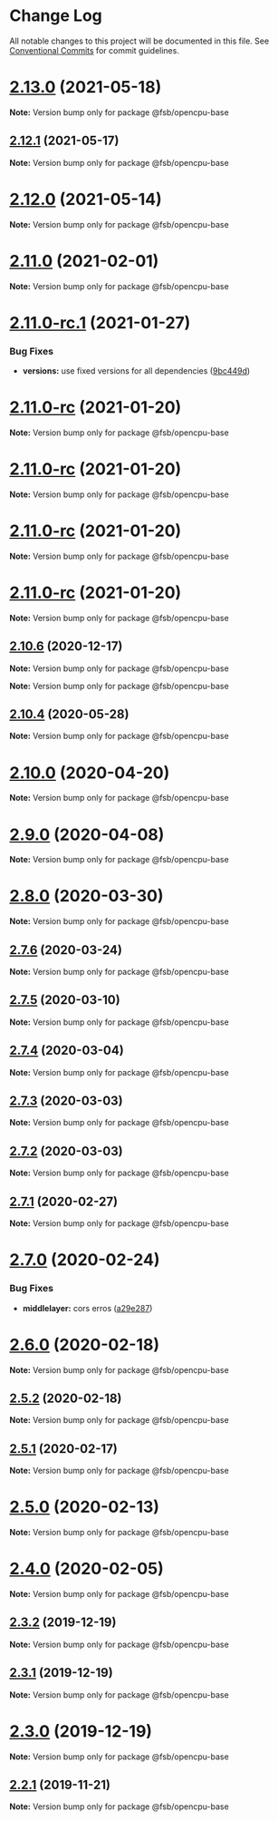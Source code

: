 # Change Log

All notable changes to this project will be documented in this file.
See [Conventional Commits](https://conventionalcommits.org) for commit guidelines.

# [2.13.0](https://github.com/technologiestiftung/flusshygiene-opencpu-base/compare/v2.12.0...v2.13.0) (2021-05-18)

**Note:** Version bump only for package @fsb/opencpu-base





## [2.12.1](https://github.com/technologiestiftung/flusshygiene-opencpu-base/compare/v2.12.0...v2.12.1) (2021-05-17)

**Note:** Version bump only for package @fsb/opencpu-base





# [2.12.0](https://github.com/technologiestiftung/flusshygiene-opencpu-base/compare/v2.11.0...v2.12.0) (2021-05-14)

**Note:** Version bump only for package @fsb/opencpu-base





# [2.11.0](https://github.com/technologiestiftung/flusshygiene-opencpu-base/compare/v2.11.0-rc.1...v2.11.0) (2021-02-01)

**Note:** Version bump only for package @fsb/opencpu-base





# [2.11.0-rc.1](https://github.com/technologiestiftung/flusshygiene-opencpu-base/compare/v2.11.0-rc...v2.11.0-rc.1) (2021-01-27)


### Bug Fixes

* **versions:** use fixed versions for all dependencies ([9bc449d](https://github.com/technologiestiftung/flusshygiene-opencpu-base/commit/9bc449d73a42668da43552f0562b8987aed5a8fd))





# [2.11.0-rc](https://github.com/technologiestiftung/flusshygiene-opencpu-base/compare/v2.10.6...v2.11.0-rc) (2021-01-20)

**Note:** Version bump only for package @fsb/opencpu-base





# [2.11.0-rc](https://github.com/technologiestiftung/flusshygiene-opencpu-base/compare/v2.10.6...v2.11.0-rc) (2021-01-20)

**Note:** Version bump only for package @fsb/opencpu-base





# [2.11.0-rc](https://github.com/technologiestiftung/flusshygiene-opencpu-base/compare/v2.10.6...v2.11.0-rc) (2021-01-20)

**Note:** Version bump only for package @fsb/opencpu-base





# [2.11.0-rc](https://github.com/technologiestiftung/flusshygiene-opencpu-base/compare/v2.10.6...v2.11.0-rc) (2021-01-20)

**Note:** Version bump only for package @fsb/opencpu-base





## [2.10.6](https://github.com/technologiestiftung/flusshygiene-opencpu-base/compare/v2.10.5...v2.10.6) (2020-12-17)

**Note:** Version bump only for package @fsb/opencpu-base







**Note:** Version bump only for package @fsb/opencpu-base





## [2.10.4](https://github.com/technologiestiftung/flusshygiene-opencpu-base/compare/v2.10.0...v2.10.4) (2020-05-28)

**Note:** Version bump only for package @fsb/opencpu-base





# [2.10.0](https://github.com/technologiestiftung/flusshygiene-opencpu-base/compare/v2.9.0...v2.10.0) (2020-04-20)

**Note:** Version bump only for package @fsb/opencpu-base





# [2.9.0](https://github.com/technologiestiftung/flusshygiene-opencpu-base/compare/v2.8.0...v2.9.0) (2020-04-08)

**Note:** Version bump only for package @fsb/opencpu-base





# [2.8.0](https://github.com/technologiestiftung/flusshygiene-opencpu-base/compare/v2.7.6...v2.8.0) (2020-03-30)

**Note:** Version bump only for package @fsb/opencpu-base





## [2.7.6](https://github.com/technologiestiftung/flusshygiene-opencpu-base/compare/v2.7.5...v2.7.6) (2020-03-24)

**Note:** Version bump only for package @fsb/opencpu-base





## [2.7.5](https://github.com/technologiestiftung/flusshygiene-opencpu-base/compare/v2.7.4...v2.7.5) (2020-03-10)

**Note:** Version bump only for package @fsb/opencpu-base





## [2.7.4](https://github.com/technologiestiftung/flusshygiene-opencpu-base/compare/v2.7.3...v2.7.4) (2020-03-04)

**Note:** Version bump only for package @fsb/opencpu-base





## [2.7.3](https://github.com/technologiestiftung/flusshygiene-opencpu-base/compare/v2.7.1...v2.7.3) (2020-03-03)

**Note:** Version bump only for package @fsb/opencpu-base





## [2.7.2](https://github.com/technologiestiftung/flusshygiene-opencpu-base/compare/v2.7.1...v2.7.2) (2020-03-03)

**Note:** Version bump only for package @fsb/opencpu-base





## [2.7.1](https://github.com/technologiestiftung/flusshygiene-opencpu-base/compare/v2.7.0...v2.7.1) (2020-02-27)

**Note:** Version bump only for package @fsb/opencpu-base





# [2.7.0](https://github.com/technologiestiftung/flusshygiene-opencpu-base/compare/v2.6.0...v2.7.0) (2020-02-24)


### Bug Fixes

* **middlelayer:** cors erros ([a29e287](https://github.com/technologiestiftung/flusshygiene-opencpu-base/commit/a29e2875ec19c7f7c5957317ec582bc3df505055))





# [2.6.0](https://github.com/technologiestiftung/flusshygiene-opencpu-base/compare/v2.5.2...v2.6.0) (2020-02-18)

**Note:** Version bump only for package @fsb/opencpu-base





## [2.5.2](https://github.com/technologiestiftung/flusshygiene-opencpu-base/compare/v2.5.1...v2.5.2) (2020-02-18)

**Note:** Version bump only for package @fsb/opencpu-base





## [2.5.1](https://github.com/technologiestiftung/flusshygiene-opencpu-base/compare/v2.5.0...v2.5.1) (2020-02-17)

**Note:** Version bump only for package @fsb/opencpu-base





# [2.5.0](https://github.com/technologiestiftung/flusshygiene-opencpu-base/compare/v2.4.0...v2.5.0) (2020-02-13)

**Note:** Version bump only for package @fsb/opencpu-base





# [2.4.0](https://github.com/technologiestiftung/flusshygiene-opencpu-base/compare/v2.3.2...v2.4.0) (2020-02-05)

**Note:** Version bump only for package @fsb/opencpu-base





## [2.3.2](https://github.com/technologiestiftung/flusshygiene-opencpu-base/compare/v2.3.1...v2.3.2) (2019-12-19)

**Note:** Version bump only for package @fsb/opencpu-base





## [2.3.1](https://github.com/technologiestiftung/flusshygiene-opencpu-base/compare/v2.3.0...v2.3.1) (2019-12-19)

**Note:** Version bump only for package @fsb/opencpu-base





# [2.3.0](https://github.com/technologiestiftung/flusshygiene-opencpu-base/compare/v2.2.1...v2.3.0) (2019-12-19)

**Note:** Version bump only for package @fsb/opencpu-base





## [2.2.1](https://github.com/technologiestiftung/flusshygiene-opencpu-base/compare/v2.2.0...v2.2.1) (2019-11-21)

**Note:** Version bump only for package @fsb/opencpu-base
